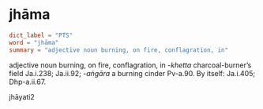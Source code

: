 # jhāma

``` toml
dict_label = "PTS"
word = "jhāma"
summary = "adjective noun burning, on fire, conflagration, in"
```

adjective noun burning, on fire, conflagration, in *\-khetta* charcoal\-burner’s field Ja.i.238; Ja.ii.92; *\-aṅgāra* a burning cinder Pv\-a.90. By itself: Ja.i.405; Dhp\-a.ii.67.

jhāyati2

